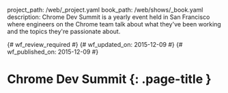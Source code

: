 project_path: /web/_project.yaml
book_path: /web/shows/_book.yaml
description: Chrome Dev Summit is a yearly event held in San Francisco where engineers on the Chrome team talk about what they've been working and the topics they're passionate about.

{# wf_review_required #}
{# wf_updated_on: 2015-12-09 #}
{# wf_published_on: 2015-12-09 #}

# Chrome Dev Summit {: .page-title }
